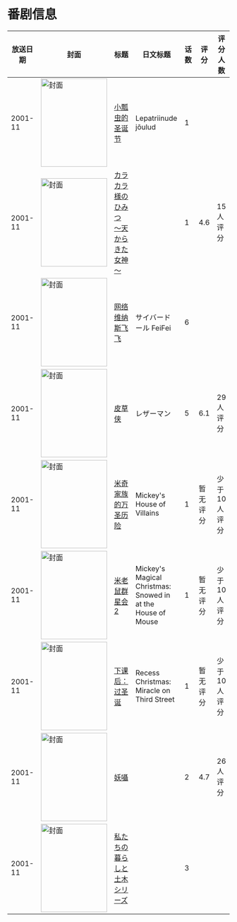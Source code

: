 # 番剧信息

|放送日期|封面|标题|日文标题|话数|评分|评分人数|
|---|---|---|---|---|---|---|
|2001-11|<img src="//lain.bgm.tv/pic/cover/c/7b/6a/147758_9XIbp.jpg" alt="封面" style="width:150px;height:200px;object-fit:cover;">|[小瓢虫的圣诞节](https://bangumi.tv/subject/147758)|Lepatriinude jõulud|1|||
|2001-11|<img src="/img/no_icon_subject.png" alt="封面" style="width:150px;height:200px;object-fit:cover;">|[カラカラ様のひみつ ～天からきた女神～](https://bangumi.tv/subject/111854)||1|4.6|15人评分|
|2001-11|<img src="//lain.bgm.tv/pic/cover/c/ad/52/316757_26tPa.jpg" alt="封面" style="width:150px;height:200px;object-fit:cover;">|[网络维纳斯飞飞](https://bangumi.tv/subject/316757)|サイバードール FeiFei|6|||
|2001-11|<img src="/img/no_icon_subject.png" alt="封面" style="width:150px;height:200px;object-fit:cover;">|[皮草侠](https://bangumi.tv/subject/128403)|レザーマン|5|6.1|29人评分|
|2001-11|<img src="//lain.bgm.tv/pic/cover/c/09/ba/112887_ZM7y5.jpg" alt="封面" style="width:150px;height:200px;object-fit:cover;">|[米奇家族的万圣历险](https://bangumi.tv/subject/112887)|Mickey's House of Villains|1|暂无评分|少于10人评分|
|2001-11|<img src="//lain.bgm.tv/pic/cover/c/9a/5d/112880_GRdqD.jpg" alt="封面" style="width:150px;height:200px;object-fit:cover;">|[米老鼠群星会2](https://bangumi.tv/subject/112880)|Mickey's Magical Christmas: Snowed in at the House of Mouse|1|暂无评分|少于10人评分|
|2001-11|<img src="//lain.bgm.tv/pic/cover/c/da/17/112881_2B2oZ.jpg" alt="封面" style="width:150px;height:200px;object-fit:cover;">|[下课后：过圣诞](https://bangumi.tv/subject/112881)|Recess Christmas: Miracle on Third Street|1|暂无评分|少于10人评分|
|2001-11|<img src="/img/no_icon_subject.png" alt="封面" style="width:150px;height:200px;object-fit:cover;">|[妖囁](https://bangumi.tv/subject/81863)||2|4.7|26人评分|
|2001-11|<img src="//lain.bgm.tv/pic/cover/c/15/40/310067_2wW0a.jpg" alt="封面" style="width:150px;height:200px;object-fit:cover;">|[私たちの暮らしと土木シリーズ](https://bangumi.tv/subject/310067)||3|||
